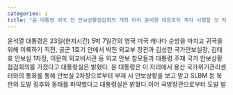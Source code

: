 ```yaml
---
categories: i
title: "윤 대통령 귀국 전 안보상황점검회의 개최 미리 준비한 대응조치 즉각 시행할 것 지시"
---
```

윤석열 대통령은 23일(현지시간) 5박 7일간의 영국 미국 캐나다 순방을 마치고 귀국을 위해 이륙하기 직전, 공군 1호기 안에서 박진 외교부 장관과 김성한 국가안보실장, 김태효 안보실 1차장, 이문희 외교비서관 등 외교 안보 참모들과 대통령 주재 국가 안보상황점검회의를 가졌다고 대통령실은 밝혔다.																윤 대통령은 이 자리에서 용산 국가위기관리센터와의 통화를 통해 안보실 2차장으로부터 부재 시 안보상황을 보고 받고 SLBM 등 북한의 도발 징후와 동태를 파악했다고 대통령실은 밝혔다.이어 국방장관으로부터 도발 발